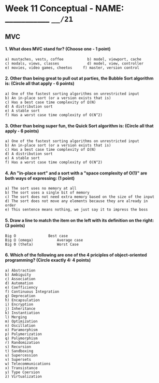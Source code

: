 # Week 11 Conceptual - NAME: ___________  `__/21`


## MVC

#### 1. What does MVC stand for? (Choose one - 1 point)

```
a) mustaches, vests, coffee			  b) model, viewport, cache
c) modals, views, classes  			  d) model, view, controller
e) movies, video games, cheetos		f) master, version control
```

#### 2. Other than being great to pull out at parties, the Bubble Sort algorithm is: (Circle all that apply - 6 points)

```
a) One of the fastest sorting algorithms on unrestricted input
b) An in-place sort (or a version exists that is)
c) Has a best case time complexity of Ω(N)
d) A distribution sort
e) A stable sort
f) Has a worst case time complexity of O(N^2)
```

#### 3. Other than being super fun, the Quick Sort algorithm is: (Circle all that apply - 6 points)

```
a) One of the fastest sorting algorithms on unrestricted input
b) An in-place sort (or a version exists that is)
c) Has a best case time complexity of Ω(N)
d) A distribution sort
e) A stable sort
f) Has a worst case time complexity of O(N^2)
```

#### 4. An "in-place sort" and a sort with a "space complexity of O(1)" are both ways of expressing: (1 point)

```
a) The sort uses no memory at all
b) The sort uses a single bit of memory
c) The sort does not need extra memory based on the size of the input
d) The sort does not move any elements because they are already in order
e) This sentence means nothing, we just say it to impress the boss
```

#### 5. Draw a line to match the item on the left with its definition on the right: (3 points)

```
Big O				Best case
Big Ω (omega)			Average case
Big Θ (theta)			Worst Case
```

#### 6. Which of the following are one of the 4 priciples of object-oriented programming? (Circle exactly 4: 4 points)

```
a) Abstraction		
b) Ambiguity
c) Association
d) Automation
e) Coefficiency	
f) Continuous Integration
g) Deprecation
h) Encapsulation 
i) Encryption
j) Inheritance 
k) Instantiation 
l) Merging
m) Optimization
n) Oscillation
o) Paramorphism
p) Polymerization 
q) Polymorphism
r) Randomization
s) Recursion
t) Sandboxing
u) Supercession
v) Supersets 
w) Telecommunications
x) Transistance
y) Type Coersion
z) Virtualization
```

